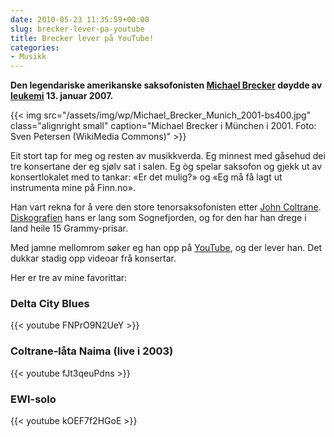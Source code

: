 ```yaml
---
date: 2010-05-23 11:35:59+00:00
slug: brecker-lever-pa-youtube
title: Brecker lever på YouTube!
categories:
- Musikk
---
```


**Den legendariske amerikanske saksofonisten [Michael Brecker](http://en.wikipedia.org/wiki/Michael_Brecker) døydde av [leukemi](http://nn.wikipedia.org/wiki/Leukemi) 13. januar 2007.**

{{< img src="/assets/img/wp/Michael_Brecker_Munich_2001-bs400.jpg" class="alignright small" caption="Michael Brecker i München i 2001. Foto: Sven Petersen (WikiMedia Commons)" >}}

<!--more-->

Eit stort tap for meg og resten av musikkverda. Eg minnest med gåsehud dei tre konsertane der eg sjølv sat i salen. Eg òg spelar saksofon og gjekk ut av konsertlokalet med to tankar: «Er det mulig?» og «Eg må få lagt ut instrumenta mine på Finn.no».

Han vart rekna for å vere den store tenorsaksofonisten etter [John Coltrane](http://nn.wikipedia.org/wiki/John_Coltrane). [Diskografien](http://www.michaelbrecker.com/oldWebsite/discography-2.htm) hans er lang som Sognefjorden, og for den har han drege i land heile 15 Grammy-prisar.

Med jamne mellomrom søker eg han opp på [YouTube](http://www.youtube.com/results?search_query=michael+brecker&aq=0), og der lever han. Det dukkar stadig opp videoar frå konsertar.

Her er tre av mine favorittar:


### Delta City Blues


{{< youtube FNPrO9N2UeY >}}

### Coltrane-låta Naima (live i 2003)


{{< youtube fJt3qeuPdns >}}

### EWI-solo


{{< youtube kOEF7f2HGoE >}}
